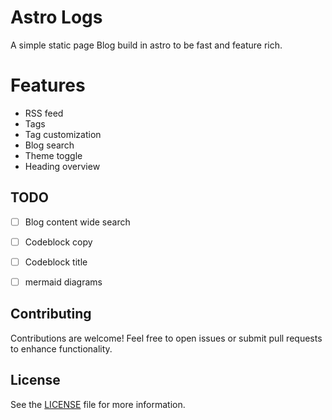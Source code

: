 # Astro Logs

A simple static page Blog build in astro to be fast and feature rich.

# Features

- RSS feed
- Tags
- Tag customization
- Blog search
- Theme toggle 
- Heading overview

## TODO

- [ ] Blog content wide search
- [ ] Codeblock copy
- [ ] Codeblock title
- [ ] mermaid diagrams 


## Contributing

Contributions are welcome! Feel free to open issues or submit pull requests to enhance functionality.

## License

See the [LICENSE](LICENSE) file for more information.
